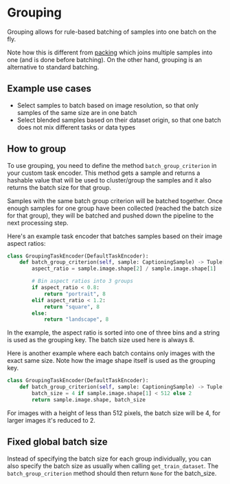 <!--- Copyright (c) 2024, NVIDIA CORPORATION.
SPDX-License-Identifier: BSD-3-Clause -->

# Grouping

Grouping allows for rule-based batching of samples into one batch on the fly.

Note how this is different from [packing](packing) which joins multiple samples into one (and is done before batching).
On the other hand, grouping is an alternative to standard batching.

## Example use cases

* Select samples to batch based on image resolution, so that only samples of the same size are in one batch
* Select blended samples based on their dataset origin, so that one batch does not mix different tasks or data types

## How to group

To use grouping, you need to define the method `batch_group_criterion` in your custom task encoder.
This method gets a sample and returns a hashable value that will be used to cluster/group the samples
and it also returns the batch size for that group.

Samples with the same batch group criterion will be batched together. Once enough samples for one group
have been collected (reached the batch size for that group), they will be batched and pushed down the pipeline
to the next processing step.

Here's an example task encoder that batches samples based on their image aspect ratios:

```python
class GroupingTaskEncoder(DefaultTaskEncoder):
    def batch_group_criterion(self, sample: CaptioningSample) -> Tuple[Hashable, Optional[int]]:
        aspect_ratio = sample.image.shape[2] / sample.image.shape[1]

        # Bin aspect ratios into 3 groups
        if aspect_ratio < 0.8:
            return "portrait", 8
        elif aspect_ratio < 1.2:
            return "square", 8
        else:
            return "landscape", 8
```

In the example, the aspect ratio is sorted into one of three bins and a string is used as the grouping key.
The batch size used here is always 8.

Here is another example where each batch contains only images with the exact same size.
Note how the image shape itself is used as the grouping key.

```python
class GroupingTaskEncoder(DefaultTaskEncoder):
    def batch_group_criterion(self, sample: CaptioningSample) -> Tuple[Hashable, Optional[int]]:
        batch_size = 4 if sample.image.shape[1] < 512 else 2
        return sample.image.shape, batch_size
```

For images with a height of less than 512 pixels, the batch size will be 4, for larger images it's reduced to 2.


## Fixed global batch size

Instead of specifying the batch size for each group individually, you can also specify the batch size as usually when calling
`get_train_dataset`. The `batch_group_criterion` method should then return `None` for the batch_size.
